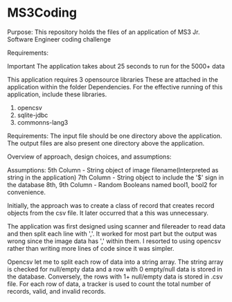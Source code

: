 # MS3Coding

Purpose:
This repository holds the files of an application of MS3 Jr. Software Engineer coding challenge

Requirements:

Important
The application takes about 25 seconds to run for the 5000+ data

This application requires 3 opensource libraries
These are attached in the application within the folder Dependencies.
For the effective running of this application, include these libraries.
1. opencsv
2. sqlite-jdbc
3. commonns-lang3

Requirements: 
The input file should be one directory above the application.
The output files are also present one directory above the application.

Overview of approach, design choices, and assumptions:

Assumptions: 
5th Column - String object of image filename(Interpreted as string in the application)
7th Column - String object to include the '$' sign in the database
8th, 9th Column - Random Booleans named bool1, bool2 for convenience.

Initially, the approach was to create a class of record that creates record objects
from the csv file. It later occurred that a this was unnecessary.

The application was first designed using scanner and filereader to read data and then split each line
with ','. It worked for most part but the output was wrong since the image data has ',' within them.
I resorted to using opencsv rather than writing more lines of code since it was simpler.

Opencsv let me to split each row of data into a string array.
The string array is checked for null/empty data and a row with 0 empty/null data is stored in the database.
Conversely, the rows with 1+ null/empty data is stored in <filename-bad>.csv file.
For each row of data, a tracker is used to count the total number of records, valid, and invalid records.
